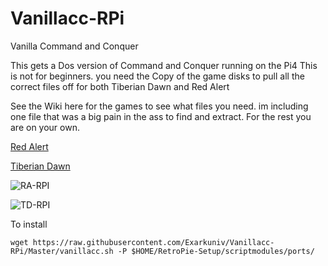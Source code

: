# Vanillacc-RPi
Vanilla Command and Conquer

This gets a Dos version of Command and Conquer running on the Pi4
This is not for beginners. you need the Copy of the game disks to pull all the correct files off for both Tiberian Dawn and Red Alert 

See the Wiki here for the games to see what files you need. 
im including one file that was a big pain in the ass to find and extract. 
For the rest you are on your own. 

[Red Alert](https://github.com/TheAssemblyArmada/Vanilla-Conquer/wiki/Installing-VanillaRA)

[Tiberian Dawn](https://github.com/TheAssemblyArmada/Vanilla-Conquer/wiki/Installing-VanillaTD)


![RA-RPI](https://i.ytimg.com/vi/pCzb84gqATk/maxresdefault.jpg)



![TD-RPI](https://i.ytimg.com/vi/8iifoVrCnc4/hqdefault.jpg)


To install

```
wget https://raw.githubusercontent.com/Exarkuniv/Vanillacc-RPi/Master/vanillacc.sh -P $HOME/RetroPie-Setup/scriptmodules/ports/
```
